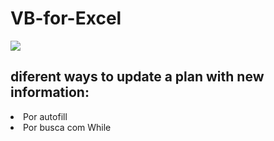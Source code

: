 # VB-for-Excel

<img src="https://user-images.githubusercontent.com/96118395/175587956-c25c09c3-8371-4b7a-b841-34106bb77b67.png">

<h2>diferent ways to update a plan with new information:</h2>

<li><a src="https://github.com/LpxsBr/VB-for-Excel/tree/main/atualiza%C3%A7ao-de-info">Por autofill</a></li>
<li><a src="https://github.com/LpxsBr/VB-for-Excel/tree/main/Consolidada%20Excel%20ECL">Por busca com While</a></li>
